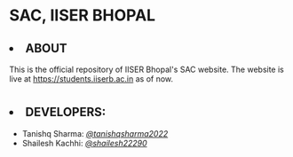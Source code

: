 # SAC, IISER BHOPAL 
## <li> ABOUT</li>
This is the official repository of IISER Bhopal's SAC website.
The website is live at <a href="https://students.iiserb.ac.in">https://students.iiserb.ac.in</a> as of now.
# 

## <li><b>DEVELOPERS:</b></li>
<ul><li>Tanishq Sharma: <i><a href="https://github.com/TanishqSharma2022">@tanishqsharma2022</a></i></li>
<li>Shailesh Kachhi: <i><a href="https://github.com/Shailesh22290">@shailesh22290</a></li>
</ul>



